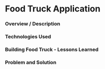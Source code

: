 # Food Truck Application

### Overview / Description


### Technologies Used



### Building Food Truck - Lessons Learned



### Problem and Solution
